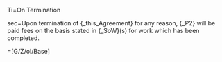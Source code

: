 Ti=On Termination

sec=Upon termination of {_this_Agreement} for any reason, {_P2} will be paid fees on the basis stated in {_SoW}(s) for work which has been completed.

=[G/Z/ol/Base]
